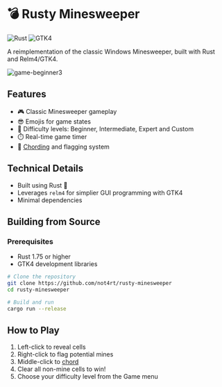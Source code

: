 # 💣 Rusty Minesweeper

![Rust](https://img.shields.io/badge/Rust-1.75%2B-orange.svg)
![GTK4](https://img.shields.io/badge/GTK-4.0-blue.svg)

A reimplementation of the classic Windows Minesweeper, built with Rust and Relm4/GTK4.

![game-beginner3](https://github.com/user-attachments/assets/34a434c2-81aa-4938-89a2-c2efdff9e308)

## Features

- 🎮 Classic Minesweeper gameplay
- 😎 Emojis for game states
- 🎯 Difficulty levels: Beginner, Intermediate, Expert and Custom
- ⏱️ Real-time game timer
- 🚩 [Chording](https://minesweeper.fandom.com/wiki/Chording) and flagging system

## Technical Details

- Built using Rust 🦀
- Leverages `relm4` for simplier GUI programming with GTK4
- Minimal dependencies

## Building from Source

### Prerequisites

- Rust 1.75 or higher
- GTK4 development libraries

```bash
# Clone the repository
git clone https://github.com/not4rt/rusty-minesweeper
cd rusty-minesweeper

# Build and run
cargo run --release
```

## How to Play

1. Left-click to reveal cells
2. Right-click to flag potential mines
3. Middle-click to [chord](https://minesweeper.fandom.com/wiki/Chording)
4. Clear all non-mine cells to win!
5. Choose your difficulty level from the Game menu